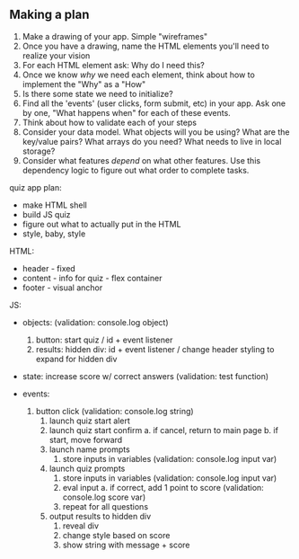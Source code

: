 ## Making a plan
1) Make a drawing of your app. Simple "wireframes"
2) Once you have a drawing, name the HTML elements you'll need to realize your vision
3) For each HTML element ask: Why do I need this?
4) Once we know _why_ we need each element, think about how to implement the "Why" as a "How"
5) Is there some state we need to initialize?
6) Find all the 'events' (user clicks, form submit, etc) in your app. Ask one by one, "What happens when" for each of these events.
7) Think about how to validate each of your steps
8) Consider your data model. What objects will you be using? What are the key/value pairs? What arrays do you need? What needs to live in local storage?
9) Consider what features _depend_ on what other features. Use this dependency logic to figure out what order to complete tasks.

quiz app plan:
- make HTML shell
- build JS quiz
- figure out what to actually put in the HTML
- style, baby, style

HTML:
- header - fixed
- content - info for quiz - flex container
- footer - visual anchor

JS: 
- objects:  (validation: console.log object) 
    1. button: start quiz / id + event listener
    1. results: hidden div: id + event listener / change header styling to expand for hidden div

- state: increase score w/ correct answers (validation: test function)

- events: 
    1. button click (validation: console.log string)
        1. launch quiz start alert
        1. launch quiz start confirm
            a. if cancel, return to main page
            b. if start, move forward
        1. launch name prompts
            1. store inputs in variables (validation: console.log input var)
        1. launch quiz prompts
            1. store inputs in variables (validation: console.log input var)
            1. eval input 
                a. if correct, add 1 point to score (validation: console.log score var)
            1. repeat for all questions
        1. output results to hidden div
            1. reveal div
            1. change style based on score
            1. show string with message + score
